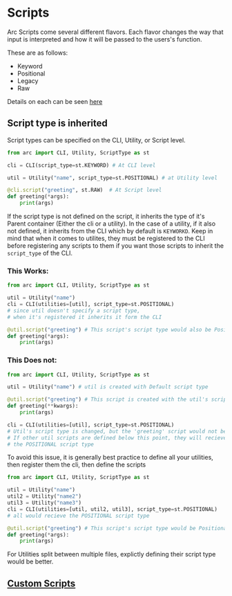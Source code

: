 # Scripts
Arc Scripts come several different flavors. Each flavor changes the way that input is interpreted and how
it will be passed to the users's function.

These are as follows:
- Keyword
- Positional
- Legacy
- Raw

Details on each can be seen [here](./script_types.md)

## Script type is inherited
Script types can be specified on the CLI, Utility, or Script level.
```py x
from arc import CLI, Utility, ScriptType as st

cli = CLI(script_type=st.KEYWORD) # At CLI level

util = Utility("name", script_type=st.POSITIONAL) # at Utility level

@cli.script("greeting", st.RAW)  # At Script level
def greeting(*args):
    print(args)
```
If the script type is not defined on the script, it inherits the type of it's Parent container (Either the cli or a utility). In the case of a utility, if it also not defined, it inherits from the CLI which by default is `KEYWORKD`. 
Keep in mind that when it comes to utilites, they must be registered to the CLI before registering any scripts to them if you want those scripts to inherit the `script_type` of the CLI.
### This Works:
```py x
from arc import CLI, Utility, ScriptType as st

util = Utility("name")
cli = CLI(utilities=[util], script_type=st.POSITIONAL) 
# since util doesn't specify a script type, 
# when it's registered it inherits it form the CLI

@util.script("greeting") # This script's script type would also be Positional
def greeting(*args):
    print(args)

```

### This Does not:
```py x
from arc import CLI, Utility, ScriptType as st

util = Utility("name") # util is created with Default script type

@util.script("greeting") # This script is created with the util's script type
def greeting(**kwargs):
    print(args)

cli = CLI(utilities=[util], script_type=st.POSITIONAL) 
# Util's script type is changed, but the 'greeting' script would not be
# If other util scripts are defined below this point, they will recieve
# the POSITIONAL script type
```
To avoid this issue, it is generally best practice to define all your utilities, then register them the cli, then define the scripts
```py
from arc import CLI, Utility, ScriptType as st

util = Utility("name")
util2 = Utility("name2")
util3 = Utility("name3")
cli = CLI(utilities=[util, util2, util3], script_type=st.POSITIONAL)
# all would recieve the POSITIONAL script type

@util.script("greeting") # This script's script type would be Positional
def greeting(*args):
    print(args)

```
For Utilities split between multiple files, explictly defining their script type would be better.

## [Custom Scripts](./custom_script_type.md)    

